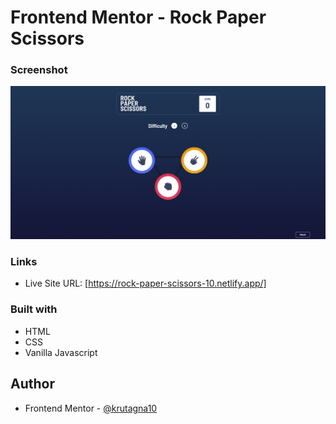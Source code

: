 # Frontend Mentor - Rock Paper Scissors

### Screenshot

![](Screenshot/Screenshot.png)

### Links

- Live Site URL: [https://rock-paper-scissors-10.netlify.app/]

### Built with

- HTML
- CSS 
- Vanilla Javascript

## Author
- Frontend Mentor - [@krutagna10](https://www.frontendmentor.io/profile/krutagna10)


